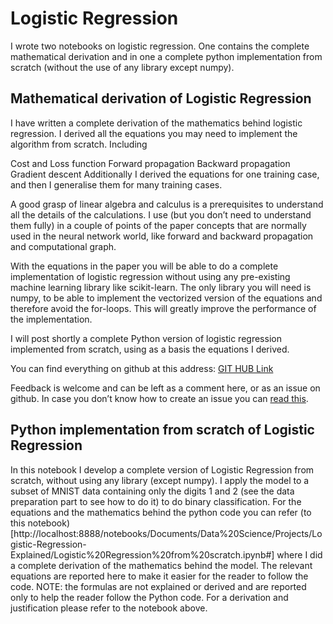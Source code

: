 # Logistic Regression

I wrote two notebooks on logistic regression. One contains the complete
mathematical derivation and in one a complete python implementation
from scratch (without the use of any library except numpy).

## Mathematical derivation of Logistic Regression

I have written a complete derivation of the mathematics behind logistic regression. I derived all the equations you may need to implement the algorithm from scratch. Including

Cost and Loss function 
Forward propagation
Backward propagation
Gradient descent
Additionally I derived the equations for one training case, and then I generalise them for many training cases.

A good grasp of linear algebra and calculus is a prerequisites to understand all the details of the calculations. I use (but you don’t need to understand them fully) in a couple of points of the paper concepts that are normally used in the neural network world, like forward and backward propagation and computational graph.

With the equations in the paper you will be able to do a complete implementation of logistic regression without using any pre-existing machine learning library like scikit-learn. The only library you will need is numpy, to be able to implement the vectorized version of the equations and therefore avoid the for-loops. This will greatly improve the performance of the implementation.

I will post shortly a complete Python version of logistic regression implemented from scratch, using as a basis the equations I derived.

You can find everything on github at this address: [GIT HUB Link](https://github.com/michelucci/Logistic-Regression-Explained/blob/master/Logistic%20Regression%20from%20scratch.ipynb)

Feedback is welcome and can be left as a comment here, or as an issue on github. In case you don’t know how to create an issue you can [read this](https://help.github.com/articles/creating-an-issue/).

## Python implementation from scratch of Logistic Regression

In this notebook I develop a complete version of Logistic Regression from scratch, without using any library (except numpy). I apply the model to a subset of MNIST data containing only the digits 1 and 2 (see the data preparation part to see how to do it) to do binary classification. For the equations and the mathematics behind the python code you can refer (to this notebook)[http://localhost:8888/notebooks/Documents/Data%20Science/Projects/Logistic-Regression-Explained/Logistic%20Regression%20from%20scratch.ipynb#] where I did a complete derivation of the mathematics behind the model. The relevant equations are reported here to make it easier for the reader to follow the code.
NOTE: the formulas are not explained or derived and are reported only to help the reader follow the Python code. For a derivation and justification please refer to the notebook above.